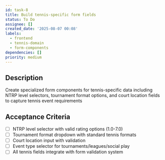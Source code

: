 ```yaml
---
id: task-8
title: Build tennis-specific form fields
status: To Do
assignee: []
created_date: '2025-08-07 00:08'
labels:
  - frontend
  - tennis-domain
  - form-components
dependencies: []
priority: medium
---
```


## Description

Create specialized form components for tennis-specific data including NTRP level selectors, tournament format options, and court location fields to capture tennis event requirements

## Acceptance Criteria

- [ ] NTRP level selector with valid rating options (1.0-7.0)
- [ ] Tournament format dropdown with standard tennis formats
- [ ] Court location input with validation
- [ ] Event type selector for tournaments/leagues/social play
- [ ] All tennis fields integrate with form validation system
